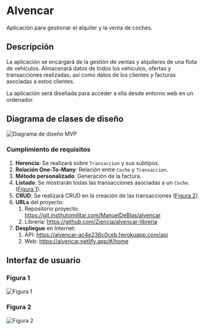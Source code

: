# Alvencar

Aplicación para gestionar el alquiler y la venta de coches.

## Descripción

La aplicación se encargará de la gestión de ventas y alquileres de una flota de vehículos. Almacenará datos de todos los vehículos, ofertas y transacciones realizadas, así como datos de los clientes y facturas asociadas a estos clientes.

La aplicación será diseñada para acceder a ella desde entorno web en un ordenador.

## Diagrama de clases de diseño

![Diagrama de diseño MVP](https://git.institutomilitar.com/ManuelDeBlas/alvencar/-/wikis/img/20250303_diagrama_clases_alvencar.png)

### Cumplimiento de requisitos

1. **Herencia**: Se realizará sobre `Transaccion` y sus subtipos.
2. **Relación One-To-Many**: Relación entre `Coche` y `Transaccion`.
3. **Método personalizado**: Generación de la factura.
4. **Listado**: Se mostrarán todas las transacciones asociadas a un `Coche`. ([Figura 1](#figura-1)).
5. **CRUD**: Se realizará CRUD en la creación de las transacciones ([Figura 2](#figura-2)).
6. **URLs** del proyecto:
   1. Repositorio proyecto: <https://git.institutomilitar.com/ManuelDeBlas/alvencar>
   2. Librería: <https://github.com/Ziencia/alvencar-libreria>
7. **Despliegue** en Internet:
   1. API: https://alvencar-ac4e236c0ceb.herokuapp.com/api
   2. Web: https://alvencar.netlify.app/#/home

## Interfaz de usuario

### Figura 1

![Figura 1](https://git.institutomilitar.com/ManuelDeBlas/alvencar/-/wikis/img/20250303_interfaz_listado.png)

### Figura 2

![Figura 2](https://git.institutomilitar.com/ManuelDeBlas/alvencar/-/wikis/img/20250304_interfaz_2.png)
